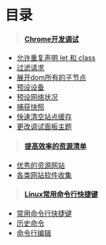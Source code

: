 #  目录
> #### [Chrome开发调试](Power/ChromePower)
* [允许重复声明 let 和 class](Power/ChromePower?id=_1允许重复声明-let-和-class)
* [过滤请求](Power/ChromePower?id=_2过滤请求)
* [展开dom所有的子节点](Power/ChromePower?id=_3展开dom所有的子节点)
* [预设设备](Power/ChromePower?id=_4预设设备)
* [预设网络状况](Power/ChromePower?id=_5预设网络状况)
* [捕获快照](Power/ChromePower?id=_6-捕获快照)
* [快速清空站点缓存](Power/ChromePower?id=_7快速清空站点缓存)
* [更改调试面板主题](Power/ChromePower?id=_8更改调试面板主题)

> #### [提高效率的资源清单](Power/software)
* [优秀的资源网站](Power/software?id=优秀的资源网站)
* [各类网站软件收集](Power/software?id=各类网站软件收集)

> #### [Linux常用命令行快捷键](Power/linuxCommand)
* [常用命令行快捷键](Power/linuxCommand?id=常用命令行快捷键)
* [历史命令](Power/linuxCommand?id=历史命令)
* [命令行编辑](Power/linuxCommand?id=命令行编辑)
